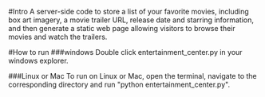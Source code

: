#Intro
A server-side code to store a list of your favorite movies, including box art imagery, a movie trailer URL, release date and starring information, and then generate a static web page allowing visitors to browse their movies and watch the trailers.

#How to run
###windows
Double click entertainment_center.py in your windows explorer.

###Linux or Mac
To run on Linux or Mac, open the terminal, navigate to the corresponding directory and run "python entertainment_center.py".
